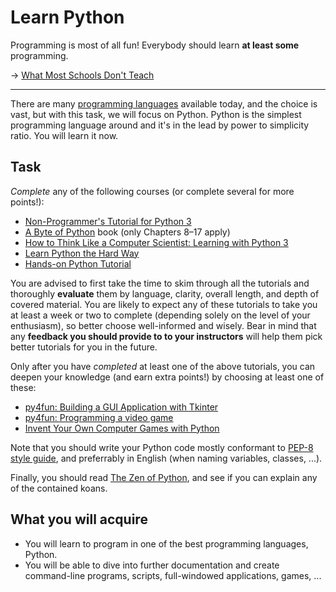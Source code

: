 Learn Python
============

Programming is most of all fun! Everybody should learn **at least some** programming.

→ [What Most Schools Don't Teach](http://www.youtube.com/watch?v=nKIu9yen5nc)

------------------------------------------------------------------------------

There are many [programming languages](http://en.wikipedia.org/wiki/Programming_language)
available today, and the choice is vast, but with this task, we will focus
on Python. Python is the simplest programming language around and it's in the 
lead by power to simplicity ratio. You will learn it now.

Task
----
_Complete_ any of the following courses (or complete several for more points!):
* [Non-Programmer's Tutorial for Python 3](http://en.wikibooks.org/wiki/Non-Programmer%27s_Tutorial_for_Python_3)
* [A Byte of Python](http://swaroopch.com/notes/python/) book (only Chapters 8–17 apply)
* [How to Think Like a Computer Scientist: Learning with Python 3](http://openbookproject.net/thinkcs/python/english3e/index.html)
* [Learn Python the Hard Way](http://learnpythonthehardway.org/book/)
* [Hands-on Python Tutorial](http://anh.cs.luc.edu/python/hands-on/3.1/handsonHtml/index.html)

You are advised to first take the time to skim through all the tutorials and
thoroughly **evaluate** them by language, clarity, overall length, and depth of covered 
material. You are likely to expect any of these tutorials to take you at least
a week or two to complete (depending solely on the level of your enthusiasm),
so better choose well-informed and wisely.
Bear in mind that any **feedback you should provide to to your instructors** 
will help them pick better tutorials for you in the future.

Only after you have _completed_ at least one of the above tutorials, you can
deepen your knowledge (and earn extra points!) by choosing at least one of these:
* [py4fun: Building a GUI Application with Tkinter](http://www.openbookproject.net/py4fun/gui/tkPhone.html)
* [py4fun: Programming a video game](http://www.openbookproject.net/py4fun/lode/lode.html)
* [Invent Your Own Computer Games with Python](http://inventwithpython.com/chapters/)

Note that you should write your Python code mostly conformant to 
[PEP-8 style guide](http://www.python.org/dev/peps/pep-0008/), and preferrably 
in English (when naming variables, classes, ...).

Finally, you should read [The Zen of Python](http://www.python.org/dev/peps/pep-0020/), 
and see if you can explain any of the contained koans.

What you will acquire
---------------------
* You will learn to program in one of the best programming languages, Python.
* You will be able to dive into further documentation and create command-line
  programs, scripts, full-windowed applications, games, ...
